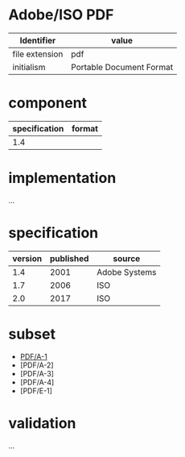 # Adobe/ISO PDF
| Identifier     | value
| ------------- | -----
| file extension | pdf 
| initialism    | Portable Document Format

# component
| specification | format
| -------------| ------ 
| 1.4          |  

# implementation
...

# specification
| version | published | source
| --------| --------- | ----- 
| 1.4     | 2001      | Adobe Systems
| 1.7     | 2006      | ISO
| 2.0     | 2017      | ISO

# subset
* [PDF/A-1](a.md)
* [PDF/A-2]
* [PDF/A-3]
* [PDF/A-4]
* [PDF/E-1]

# validation
...
